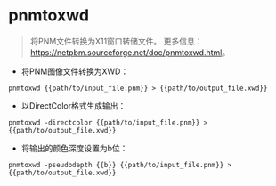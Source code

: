 # pnmtoxwd

> 将PNM文件转换为X11窗口转储文件。
> 更多信息：<https://netpbm.sourceforge.net/doc/pnmtoxwd.html>。

- 将PNM图像文件转换为XWD：

`pnmtoxwd {{path/to/input_file.pnm}} > {{path/to/output_file.xwd}}`

- 以DirectColor格式生成输出：

`pnmtoxwd -directcolor {{path/to/input_file.pnm}} > {{path/to/output_file.xwd}}`

- 将输出的颜色深度设置为b位：

`pnmtoxwd -pseudodepth {{b}} {{path/to/input_file.pnm}} > {{path/to/output_file.xwd}}`